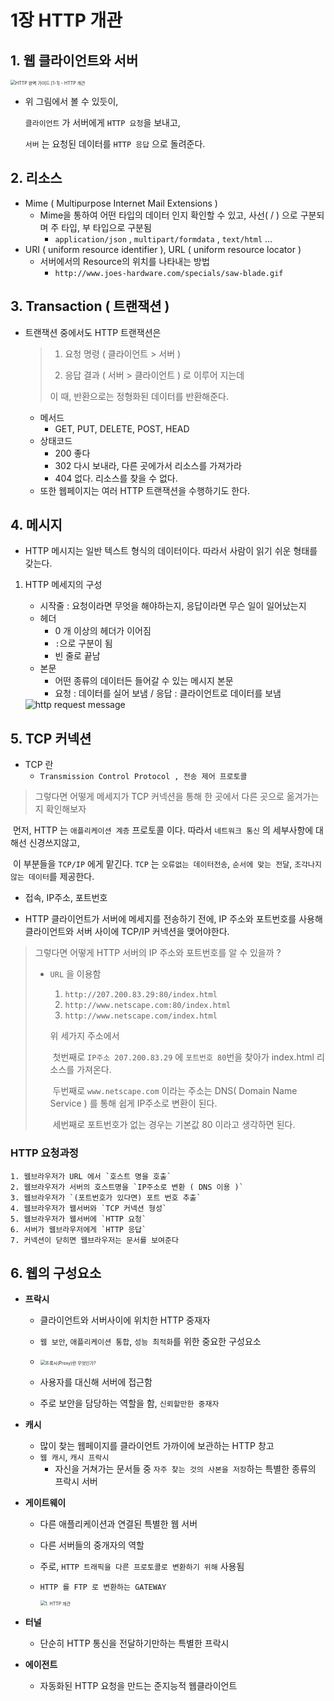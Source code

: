

# 1장 HTTP 개관

## 1. 웹 클라이언트와 서버

<img src="https://yurimkoo.github.io/assets/img/http-1-1/1-1.png" alt="HTTP 완벽 가이드 [1-1] - HTTP 개관" style="zoom:50%;" />

- 위 그림에서 볼 수 있듯이, 

  `클라이언트` 가 서버에게 `HTTP 요청`을 보내고, 

  `서버` 는 요청된 데이터를 `HTTP 응답` 으로 돌려준다.

## 2. 리소스

- Mime ( Multipurpose Internet Mail Extensions )
  - Mime을 통하여 어떤 타입의 데이터 인지 확인할 수 있고, 사선( / ) 으로 구분되며 주 타입, 부 타입으로 구분됨
    - `application/json` , `multipart/formdata` , `text/html` ...
- URI ( uniform resource identifier ), URL ( uniform resource locator )
  - 서버에서의 Resource의 위치를 나타내는 방법
    - `http://www.joes-hardware.com/specials/saw-blade.gif` 



## 3. Transaction ( 트랜잭션 )

- 트랜잭션 중에서도 HTTP 트랜잭션은

  >1. 요청 명령 ( 클라이언트 > 서버 )
  >
  >2. 응답 결과 ( 서버 > 클라이언트 ) 로 이루어 지는데
  >
  >   이 때, 반환으로는 정형화된 데이터를 반환해준다.

  - 메서드
    - GET, PUT, DELETE, POST, HEAD 
  - 상태코드
    - 200 좋다
    - 302 다시 보내라, 다른 곳에가서 리소스를 가져가라
    - 404 없다. 리소스를 찾을 수 없다.
  - 또한 웹페이지는 여러 HTTP 트랜잭션을 수행하기도 한다.



## 4. 메시지

- HTTP 메시지는 일반 텍스트 형식의 데이터이다. 따라서 사람이 읽기 쉬운 형태를 갖는다.

  

1. HTTP 메세지의 구성

   - 시작줄 :  요청이라면 무엇을 해야하는지, 응답이라면 무슨 일이 일어났는지
   - 헤더
     - 0 개 이상의 헤더가 이어짐
     - ` : `으로 구분이 됨
     - 빈 줄로 끝남
   - 본문
     - 어떤 종류의 데이터든 들어갈 수 있는 메시지 본문
     - 요청 : 데이터를 실어 보냄 / 응답 : 클라이언트로 데이터를 보냄 

   <img src="https://t1.daumcdn.net/cfile/tistory/21282E3B554A0A1B2C" alt="http request message"  />



## 5. TCP 커넥션

- TCP 란 
  - `Transmission Control Protocol , 전송 제어 프로토콜` 



>  	그렇다면 어떻게 메세지가 TCP 커넥션을 통해 한 곳에서 다른 곳으로 옮겨가는지 확인해보자

​	먼저, HTTP 는 `애플리케이션 계층` 프로토콜 이다. 따라서 `네트워크 통신` 의 세부사항에 대해선 신경쓰지않고, 

​	이 부분들을 `TCP/IP` 에게 맡긴다. `TCP` 는 `오류없는 데이터전송`, `순서에 맞는 전달`, `조각나지 않는 데이터`를 제공한다.



-  접속, IP주소, 포트번호

  - HTTP 클라이언트가 서버에 메세지를 전송하기 전에, IP 주소와 포트번호를 사용해 클라이언트와 서버 사이에 TCP/IP 커넥션을 맺어야한다. 

  > 그렇다면 어떻게 HTTP 서버의 IP 주소와 포트번호를 알 수 있을까 ? 
  >
  > - `URL` 을 이용함
  >
  >   1. `http://207.200.83.29:80/index.html`
  >   2. `http://www.netscape.com:80/index.html`
  >   3. `http://www.netscape.com/index.html` 
  >
  >   위 세가지 주소에서 
  >
  >   ​	첫번째로 `IP주소 207.200.83.29` 에 `포트번호 80`번을 찾아가 index.html 리소스를 가져온다. 
  >
  >   ​	두번째로 `www.netscape.com` 이라는 주소는 DNS( Domain Name Service ) 를 통해 쉽게 IP주소로 변환이 된다.
  >
  >   ​	세번째로 포트번호가 없는 경우는 기본값 80 이라고 생각하면 된다. 



### HTTP 요청과정

	1. 웹브라우저가 URL 에서 `호스트 명을 호출` 
 	2. 웹브라우저가 서버의 호스트명을 `IP주소로 변환 ( DNS 이용 )`
 	3. 웹브라우저가 `(포트번호가 있다면) 포트 번호 추출` 
 	4. 웹브라우저가 웹서버와 `TCP 커넥션 형성`
 	5. 웹브라우저가 웹서버에 `HTTP 요청`
 	6. 서버가 웹브라우저에게 `HTTP 응답`
 	7. 커넥션이 닫히면 웹브라우저는 문서를 보여준다



## 6. 웹의 구성요소 

- **프락시**

  - 클라이언트와 서버사이에 위치한 HTTP 중재자
  - `웹 보안`, `애플리케이션 통합`, `성능 최적화`를 위한 중요한 구성요소
  -  <img src="https://img1.daumcdn.net/thumb/R720x0.q80/?scode=mtistory2&fname=http%3A%2F%2Fcfile23.uf.tistory.com%2Fimage%2F996F8D455A5049630B9408" alt="프록시(Proxy)란 무엇인가?" style="zoom: 50%;" />

  - 사용자를 대신해 서버에 접근함 
  - 주로 보안을 담당하는 역할을 함, `신뢰할만한 중재자`

  

- **캐시**
  - 많이 찾는 웹페이지를 클라이언트 가까이에 보관하는 HTTP 창고
  - `웹 캐시`, `캐시 프락시` 
    - 자신을 거쳐가는 문서들 중 `자주 찾는 것의 사본을 저장`하는 특별한 종류의 프락시 서버



- **게이트웨이**

  - 다른 애플리케이션과 연결된 특별한 웹 서버

  - 다른 서버들의 중개자의 역할

  - 주로, `HTTP 트래픽을 다른 프로토콜로 변환하기 위해` 사용됨

  - `HTTP 를 FTP 로 변환하는 GATEWAY`

    <img src="https://blog.kakaocdn.net/dn/qFLyD/btq3UkPNAGZ/D6Fen5xwHhMM5KbslETdrk/img.png" alt="1. HTTP 개관" style="zoom:50%;" />



- **터널**
  - 단순히 HTTP 통신을 전달하기만하는 특별한 프락시
- **에이전트**
  - 자동화된 HTTP 요청을 만드는 준지능적 웹클라이언트